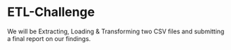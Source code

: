 # ETL-Challenge
We will be Extracting, Loading &amp; Transforming two CSV files and submitting a final report on our findings.
